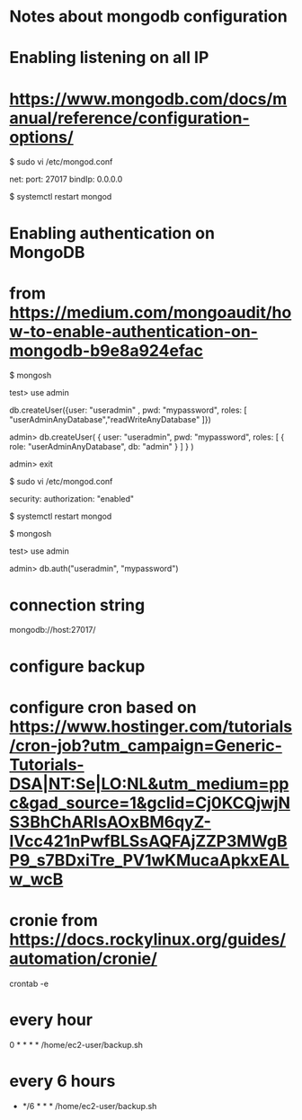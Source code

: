 # Notes about mongodb configuration

# Enabling listening on all IP
# https://www.mongodb.com/docs/manual/reference/configuration-options/

$ sudo vi /etc/mongod.conf

net:
  port: 27017
  bindIp: 0.0.0.0

$ systemctl restart mongod

# Enabling authentication on MongoDB
# from https://medium.com/mongoaudit/how-to-enable-authentication-on-mongodb-b9e8a924efac

$ mongosh

test> use admin

db.createUser({user: "useradmin" , pwd: "mypassword", roles: [  "userAdminAnyDatabase","readWriteAnyDatabase" ]})

admin> db.createUser(
  {
    user: "useradmin",
    pwd: "mypassword",
    roles: [ { role: "userAdminAnyDatabase", db: "admin" } ]
  }
)

admin> exit

$ sudo vi /etc/mongod.conf

security:
    authorization: "enabled"

$ systemctl restart mongod

$ mongosh

test> use admin

admin> db.auth("useradmin", "mypassword")

# connection string
mongodb://host:27017/<database>

# configure backup
# configure cron based on https://www.hostinger.com/tutorials/cron-job?utm_campaign=Generic-Tutorials-DSA|NT:Se|LO:NL&utm_medium=ppc&gad_source=1&gclid=Cj0KCQjwjNS3BhChARIsAOxBM6qyZ-lVcc421nPwfBLSsAQFAjZZP3MWgBP9_s7BDxiTre_PV1wKMucaApkxEALw_wcB
# cronie from https://docs.rockylinux.org/guides/automation/cronie/

crontab -e

# every hour
0 * * * * /home/ec2-user/backup.sh

# every 6 hours
* */6 * * * /home/ec2-user/backup.sh